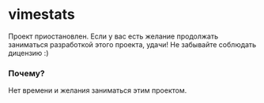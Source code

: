 # vimestats

Проект приостановлен. Если у вас есть желание продолжать заниматься разработкой этого проекта, удачи! Не забывайте соблюдать дицензию :)

### Почему?

Нет времени и желания заниматься этим проектом.
